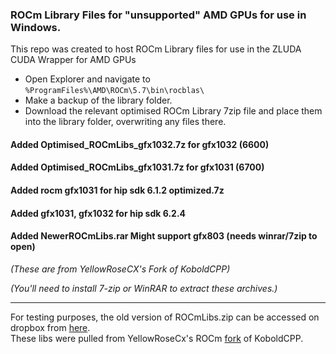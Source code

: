 ### ROCm Library Files for "unsupported" AMD GPUs for use in Windows.

This repo was created to host ROCm Library files for use in the ZLUDA CUDA Wrapper for AMD GPUs  

- Open Explorer and navigate to  `%ProgramFiles%\AMD\ROCm\5.7\bin\rocblas\`  
- Make a backup of the library folder.  
- Download the relevant optimised ROCm Library 7zip file and place them into the library folder, overwriting any files there.  

#### Added Optimised_ROCmLibs_gfx1032.7z for gfx1032 (6600)
#### Added Optimised_ROCmLibs_gfx1031.7z for gfx1031 (6700)
#### Added rocm gfx1031 for hip sdk 6.1.2 optimized.7z
#### Added gfx1031, gfx1032 for hip sdk 6.2.4
#### Added NewerROCmLibs.rar Might support gfx803 (needs winrar/7zip to open)
  _(These are from YellowRoseCX's Fork of KoboldCPP)_

_(You'll need to install 7-zip or WinRAR to extract these archives.)_

---

For testing purposes, the old version of ROCmLibs.zip can be accessed on dropbox from [here](https://www.dropbox.com/scl/fi/qx0ritf10zqof3rlw3rfh/ROCmLibs.zip?rlkey=t8kmkbhm7muk6a26kxoexw0mb&st=kthr8d9f&dl=0).  
These libs were pulled from YellowRoseCx's ROCm [fork](https://github.com/YellowRoseCx/koboldcpp-rocm) of KoboldCPP.
